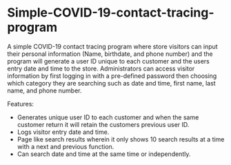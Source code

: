 # Simple-COVID-19-contact-tracing-program

A simple COVID-19 contact tracing program where store visitors can input their personal information (Name, birthdate, and phone number) and the program will generate a user ID unique to each customer and the users entry date and time to the store. Administrators can access visitor information by first logging in with a pre-defined password then choosing which category they are searching such as date and time, first name, last name, and phone number.

Features:
- Generates unique user ID to each customer and when the same customer return it will retain the customers previous user ID.
- Logs visitor entry date and time.
- Page like search results wherein it only shows 10 search results at a time with a next and previous function.
- Can search date and time at the same time or independently.
